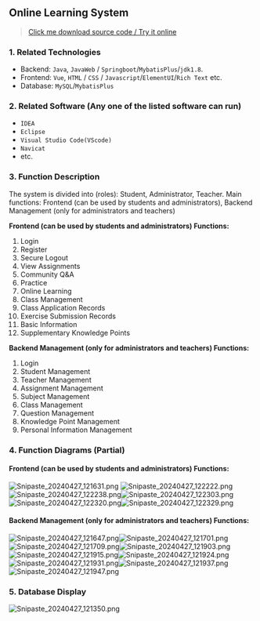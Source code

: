 ## Online Learning System

> [Click me download source code / Try it online](https://www.devquizdone.online/detail/0d5e42b36e904376955298eca9da1ec9/ghb20250916) 


### 1. Related Technologies
- Backend: `Java`, `JavaWeb` / `Springboot`/`MybatisPlus`/`jdk1.8`.
- Frontend: `Vue`, `HTML` / `CSS` / `Javascript`/`ElementUI`/`Rich Text` etc.
- Database: `MySQL`/`MybatisPlus`

### 2. Related Software (Any one of the listed software can run)
- `IDEA`
- `Eclipse`
- `Visual Studio Code(VScode)`
- `Navicat`
- etc.

### 3. Function Description
The system is divided into (roles): Student, Administrator, Teacher.
Main functions: Frontend (can be used by students and administrators), Backend Management (only for administrators and teachers)

**Frontend (can be used by students and administrators) Functions:**
1. Login
2. Register
3. Secure Logout
4. View Assignments
5. Community Q&A
6. Practice
7. Online Learning
8. Class Management
9. Class Application Records
10. Exercise Submission Records
11. Basic Information
12. Supplementary Knowledge Points

**Backend Management (only for administrators and teachers) Functions:**
1. Login
2. Student Management
3. Teacher Management
4. Assignment Management
5. Subject Management
6. Class Management
7. Question Management
8. Knowledge Point Management
9. Personal Information Management

### 4. Function Diagrams (Partial)

#### Frontend (can be used by students and administrators) Functions:
![Snipaste_20240427_121631.png](https://store.ptcc9.top/notmaker/user_upload/3bd80f18ce8947948de216e157f71105/2024-04-27%2012:36:35_Snipaste_2024-04-27_12-16-31.png)
![Snipaste_20240427_122222.png](https://store.ptcc9.top/notmaker/user_upload/3bd80f18ce8947948de216e157f71105/2024-04-27%2012:36:54_Snipaste_2024-04-27_12-22-22.png)![Snipaste_20240427_122238.png](https://store.ptcc9.top/notmaker/user_upload/3bd80f18ce8947948de216e157f71105/2024-04-27%2012:36:59_Snipaste_2024-04-27_12-22-38.png)![Snipaste_20240427_122303.png](https://store.ptcc9.top/notmaker/user_upload/3bd80f18ce8947948de216e157f71105/2024-04-27%2012:37:03_Snipaste_2024-04-27_12-23-03.png)![Snipaste_20240427_122320.png](https://store.ptcc9.top/notmaker/user_upload/3bd80f18ce8947948de216e157f71105/2024-04-27%2012:37:07_Snipaste_2024-04-27_12-23-20.png)![Snipaste_20240427_122329.png](https://store.ptcc9.top/notmaker/user_upload/3bd80f18ce8947948de216e157f71105/2024-04-27%2012:37:15_Snipaste_2024-04-27_12-23-29.png)
#### Backend Management (only for administrators and teachers) Functions:
![Snipaste_20240427_121647.png](https://store.ptcc9.top/notmaker/user_upload/3bd80f18ce8947948de216e157f71105/2024-04-27%2012:37:47_Snipaste_2024-04-27_12-16-47.png)![Snipaste_20240427_121701.png](https://store.ptcc9.top/notmaker/user_upload/3bd80f18ce8947948de216e157f71105/2024-04-27%2012:37:51_Snipaste_2024-04-27_12-17-01.png)![Snipaste_20240427_121709.png](https://store.ptcc9.top/notmaker/user_upload/3bd80f18ce8947948de216e157f71105/2024-04-27%2012:37:53_Snipaste_2024-04-27_12-17-09.png)![Snipaste_20240427_121903.png](https://store.ptcc9.top/notmaker/user_upload/3bd80f18ce8947948de216e157f71105/2024-04-27%2012:37:57_Snipaste_2024-04-27_12-19-03.png)![Snipaste_20240427_121915.png](https://store.ptcc9.top/notmaker/user_upload/3bd80f18ce8947948de216e157f71105/2024-04-27%2012:38:00_Snipaste_2024-04-27_12-19-15.png)![Snipaste_20240427_121924.png](https://store.ptcc9.top/notmaker/user_upload/3bd80f18ce8947948de216e157f71105/2024-04-27%2012:38:25_Snipaste_2024-04-27_12-19-24.png)![Snipaste_20240427_121931.png](https://store.ptcc9.top/notmaker/user_upload/3bd80f18ce8947948de216e157f71105/2024-04-27%2012:38:31_Snipaste_2024-04-27_12-19-31.png)![Snipaste_20240427_121937.png](https://store.ptcc9.top/notmaker/user_upload/3bd80f18ce8947948de216e157f71105/2024-04-27%2012:38:36_Snipaste_2024-04-27_12-19-37.png)![Snipaste_20240427_121947.png](https://store.ptcc9.top/notmaker/user_upload/3bd80f18ce8947948de216e157f71105/2024-04-27%2012:38:41_Snipaste_2024-04-27_12-19-47.png)
### 5. Database Display
![Snipaste_20240427_121350.png](https://store.ptcc9.top/notmaker/user_upload/3bd80f18ce8947948de216e157f71105/2024-04-27%2012:38:59_Snipaste_2024-04-27_12-13-50.png)
